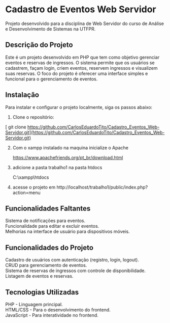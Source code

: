 # Cadastro de Eventos Web Servidor

Projeto desenvolvido para a disciplina de Web Servidor do curso de Análise e Desenvolvimento de Sistemas na UTFPR.

## Descrição do Projeto

Este é um projeto desenvolvido em PHP que tem como objetivo gerenciar eventos e reservas de ingressos. O sistema permite que os usuários se cadastrem, façam login, criem eventos, reservem ingressos e visualizem suas reservas. O foco do projeto é oferecer uma interface simples e funcional para o gerenciamento de eventos.

## Instalação

Para instalar e configurar o projeto localmente, siga os passos abaixo:

1. Clone o repositório:
  
[   git clone https://github.com/CarlosEduardoTito/Cadastro_Eventos_Web-Servidor.git](https://github.com/CarlosEduardoTito/Cadastro_Eventos_Web-Servidor.git)
  
2. Com o xampp instalado na maquina inicialize o Apache

    https://www.apachefriends.org/pt_br/download.html

3. adicione a pasta trabalho1 na pasta htdocs

    C:\xampp\htdocs

4. acesse o projeto em http://localhost/trabalho1/public/index.php?action=menu
  
## Funcionalidades Faltantes  
  
Sistema de notificações para eventos.  
Funcionalidade para editar e excluir eventos.  
Melhorias na interface de usuário para dispositivos móveis.  
  
## Funcionalidades do Projeto  
  
Cadastro de usuários com autenticação (registro, login, logout).  
CRUD para gerenciamento de eventos.  
Sistema de reservas de ingressos com controle de disponibilidade.  
Listagem de eventos e reservas.  

## Tecnologias Utilizadas  
  
PHP - Linguagem principal.  
HTML/CSS - Para o desenvolvimento do frontend.  
JavaScript - Para interatividade no frontend.  

